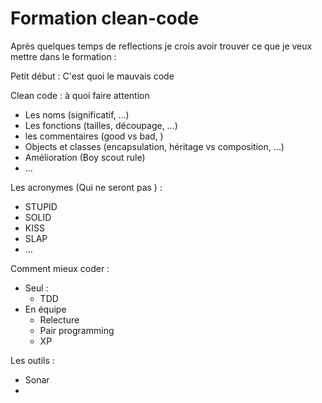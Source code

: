 # Formation clean-code

Après quelques temps de reflections je crois avoir trouver ce que je veux mettre dans le formation : 

Petit début : C'est quoi le mauvais code

Clean code : à quoi faire attention
 - Les noms (significatif, ...)
 - Les fonctions (tailles, découpage, ...)
 - les commentaires (good vs bad, )
 - Objects et classes (encapsulation, héritage vs composition, ...)
 - Amélioration (Boy scout rule)
 - ...

Les acronymes (Qui ne seront pas ) :
 - STUPID
 - SOLID
 - KISS
 - SLAP
 - ...

Comment mieux coder :
 - Seul :
   - TDD
 - En équipe
   - Relecture
   - Pair programming
   - XP

Les outils : 
 - Sonar
 - 



